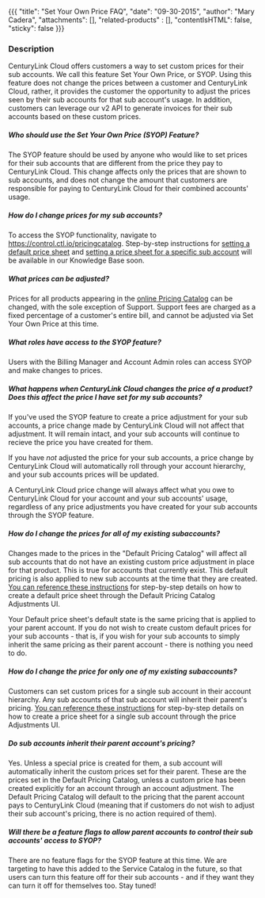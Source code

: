 {{{
  "title": "Set Your Own Price FAQ",
  "date": "09-30-2015",
  "author": "Mary Cadera",
  "attachments": [],
  "related-products" : [],
  "contentIsHTML": false,
  "sticky": false
}}}

### Description

CenturyLink Cloud offers customers a way to set custom prices for their sub accounts. We call this feature Set Your Own Price, or SYOP. Using this feature does not change the prices between a customer and CenturyLink Cloud, rather, it provides the customer the opportunity to adjust the prices seen by their sub accounts for that sub account's usage. In addition, customers can leverage our v2 API to generate invoices for their sub accounts based on these custom prices.

##### Who should use the Set Your Own Price (SYOP) Feature?
The SYOP feature should be used by anyone who would like to set prices for their sub accounts that are different from the price they pay to CenturyLink Cloud. This change affects only the prices that are shown to sub accounts, and does not change the amount that customers are responsible for paying to CenturyLink Cloud for their combined accounts' usage.

##### How do I change prices for my sub accounts?
To access the SYOP functionality, navigate to https://control.ctl.io/pricingcatalog. Step-by-step instructions for [setting a default price sheet](../general/setting-default-prices-for-sub-accounts.md) and [setting a price sheet for a specific sub account](../general/setting-prices-for-sub-accounts.md) will be available in our Knowledge Base soon.

##### What prices can be adjusted?  
Prices for all products appearing in the [online Pricing Catalog](https://www.ctl.io/pricing/) can be changed, with the sole exception of Support. Support fees are charged as a fixed percentage of a customer's entire bill, and cannot be adjusted via Set Your Own Price at this time.

##### What roles have access to the SYOP feature?
Users with the Billing Manager and Account Admin roles can access SYOP and make changes to prices.

##### What happens when CenturyLink Cloud changes the price of a product? Does this affect the price I have set for my sub accounts?
If you've used the SYOP feature to create a price adjustment for your sub accounts, a price change made by CenturyLink Cloud will not affect that adjustment. It will remain intact, and your sub accounts will continue to recieve the price you have created for them.

If you have _not_ adjusted the price for your sub accounts, a price change by CenturyLink Cloud will automatically roll through your account hierarchy, and your sub accounts prices will be updated.

A CenturyLink Cloud price change will always affect what you owe to CenturyLink Cloud for your account and your sub accounts' usage, regardless of any price adjustments you have created for your sub accounts through the SYOP feature.

##### How do I change the prices for all of my existing subaccounts?
Changes made to the prices in the "Default Pricing Catalog" will affect all sub accounts that do not have an existing custom price adjustment in place for that product. This is true for accounts that currently exist. This default pricing is also applied to new sub accounts at the time that they are created. [You can reference these instructions](../general/setting-default-prices-for-sub-accounts.md) for step-by-step details on how to create a default price sheet through the Default Pricing Catalog Adjustments UI.

Your Default price sheet's default state is the same pricing that is applied to your parent account. If you do not wish to create custom default prices for your sub accounts - that is, if you wish for your sub accounts to simply inherit the same pricing as their parent account - there is nothing you need to do.

##### How do I change the price for only one of my existing subaccounts?
Customers can set custom prices for a single sub account in their account hierarchy.  Any sub accounts of that sub account will inherit their parent's pricing. [You can reference these instructions](../general/setting-prices-for-sub-accounts.md) for step-by-step details on how to create a price sheet for a single sub account through the price Adjustments UI.

##### Do sub accounts inherit their parent account's pricing?
Yes. Unless a special price is created for them, a sub account will automatically inherit the custom prices set for their parent. These are the prices set in the Default Pricing Catalog, unless a custom price has been created explicitly for an account through an account adjustment. The Default Pricing Catalog will default to the pricing that the parent account pays to CenturyLink Cloud (meaning that if customers do not wish to adjust their sub account's pricing, there is no action required of them).

##### Will there be a feature flags to allow parent accounts to control their sub accounts' access to SYOP?
There are no feature flags for the SYOP feature at this time. We are targeting to have this added to the Service Catalog in the future, so that users can turn this feature off for their sub accounts - and if they want they can turn it off for themselves too. Stay tuned!
